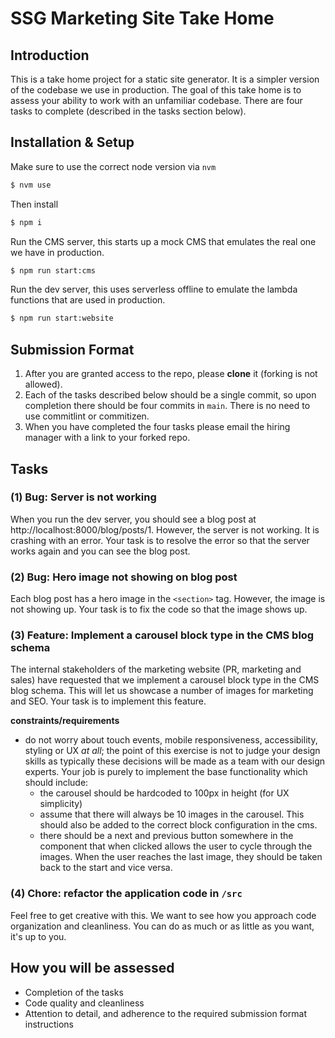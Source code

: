 # SSG Marketing Site Take Home

## Introduction

This is a take home project for a static site generator. It is a simpler version of the codebase we use in production. The goal of this take home is to assess your ability to work with an unfamiliar codebase. There are four tasks to complete (described in the tasks section below).

## Installation & Setup

Make sure to use the correct node version via `nvm`

```bash
$ nvm use
```

Then install

```bash
$ npm i
```

Run the CMS server, this starts up a mock CMS that emulates the real one we have in production.

```bash
$ npm run start:cms
```

Run the dev server, this uses serverless offline to emulate the lambda functions that are used in production.

```bash
$ npm run start:website
```

## Submission Format

1. After you are granted access to the repo, please **clone** it (forking is not allowed).
2. Each of the tasks described below should be a single commit, so upon completion there should be four commits in `main`. There is no need to use commitlint or commitizen.
3. When you have completed the four tasks please email the hiring manager with a link to your forked repo.

## Tasks

### (1) Bug: Server is not working

When you run the dev server, you should see a blog post at http://localhost:8000/blog/posts/1. However, the server is not working. It is crashing with an error. Your task is to resolve the error so that the server works again and you can see the blog post.

### (2) Bug: Hero image not showing on blog post

Each blog post has a hero image in the `<section>` tag. However, the image is not showing up. Your task is to fix the code so that the image shows up.

### (3) Feature: Implement a carousel block type in the CMS blog schema

The internal stakeholders of the marketing website (PR, marketing and sales) have requested that we implement a carousel block type in the CMS blog schema. This will let us showcase a number of images for marketing and SEO. Your task is to implement this feature.

**constraints/requirements**

- do not worry about touch events, mobile responsiveness, accessibility, styling or UX _at all_; the point of this exercise is not to judge your design skills as typically these decisions will be made as a team with our design experts. Your job is purely to implement the base functionality which should include:
  - the carousel should be hardcoded to 100px in height (for UX simplicity)
  - assume that there will always be 10 images in the carousel. This should also be added to the correct block configuration in the cms.
  - there should be a next and previous button somewhere in the component that when clicked allows the user to cycle through the images. When the user reaches the last image, they should be taken back to the start and vice versa.

### (4) Chore: refactor the application code in `/src`

Feel free to get creative with this. We want to see how you approach code organization and cleanliness. You can do as much or as little as you want, it's up to you.

## How you will be assessed

- Completion of the tasks
- Code quality and cleanliness
- Attention to detail, and adherence to the required submission format instructions
